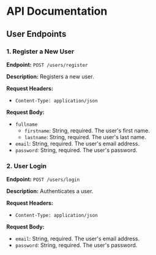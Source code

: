 # API Documentation

## User Endpoints

### 1. Register a New User

**Endpoint:** `POST /users/register`

**Description:** Registers a new user.

**Request Headers:**

- `Content-Type: application/json`

**Request Body:**

- `fullname`
    - `firstname`: String, required. The user's first name.
    - `lastname`: String, required. The user's last name.
- `email`: String, required. The user's email address.
- `password`: String, required. The user's password.

### 2. User Login

**Endpoint:** `POST /users/login`

**Description:** Authenticates a user.

**Request Headers:**

- `Content-Type: application/json`

**Request Body:**

- `email`: String, required. The user's email address.
- `password`: String, required. The user's password.
